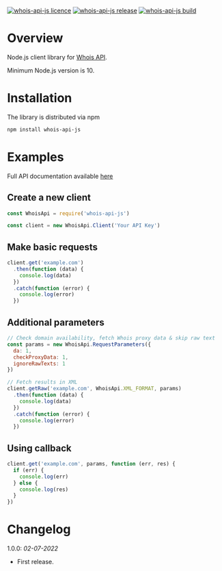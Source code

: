 [![whois-api-js licence](https://img.shields.io/badge/License-MIT-green.svg)](https://opensource.org/licenses/MIT)
[![whois-api-js release](https://img.shields.io/npm/v/whois-api-js.svg)](https://img.shields.io/npm/v/whois-api-js.svg)
[![whois-api-js build](https://github.com/whois-api-llc/whois-api-js/workflows/Build/badge.svg)](https://github.com/whois-api-llc/whois-api-js/actions)

# Overview

Node.js client library for [Whois API](https://whois.whoisxmlapi.com/).

Minimum Node.js version is 10.

# Installation

The library is distributed via npm

```bash
npm install whois-api-js
```

# Examples

Full API documentation available [here](https://whois.whoisxmlapi.com/documentation/making-requests)

## Create a new client

```javascript
const WhoisApi = require('whois-api-js')

const client = new WhoisApi.Client('Your API Key')
```

## Make basic requests

```javascript
client.get('example.com')
  .then(function (data) {
    console.log(data)
  })
  .catch(function (error) {
    console.log(error)
  })
```

## Additional parameters
```javascript
// Check domain availability, fetch Whois proxy data & skip raw text
const params = new WhoisApi.RequestParameters({
  da: 1,
  checkProxyData: 1,
  ignoreRawTexts: 1
})

// Fetch results in XML
client.getRaw('example.com', WhoisApi.XML_FORMAT, params)
  .then(function (data) {
    console.log(data)
  })
  .catch(function (error) {
    console.log(error)
  })
```

## Using callback
```javascript
client.get('example.com', params, function (err, res) {
  if (err) {
    console.log(err)
  } else {
    console.log(res)
  }
})
```

# Changelog

1.0.0: *02-07-2022*

- First release.
